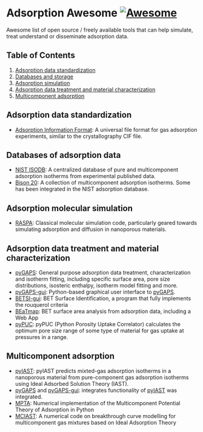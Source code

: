 # Adsorption Awesome [![Awesome](https://cdn.rawgit.com/sindresorhus/awesome/d7305f38d29fed78fa85652e3a63e154dd8e8829/media/badge.svg)](https://github.com/sindresorhus/awesome)

Awesome list of open source / freely available tools that can help simulate, treat understand or disseminate adsorption data.


## Table of Contents
1. [Adsorption data standardization](#Adsorption-data-standardization)
1. [Databases and storage](#Databases-and-storage)
1. [Adsorption simulation](#Adsorption-simulation)
1. [Adsorption data treatment and material characterization](#Adsorption-data-treatment-and-material-characterization)
1. [Multicomponent adsorption](#Multicomponent-adsorption)

## Adsorption data standardization

* [Adsorption Information Format](https://adsorptioninformationformat.com/): A universal file format for gas adsorption experiments, similar to the crystallography CIF file.

## Databases of adsorption data

* [NIST ISODB](https://adsorption.nist.gov): A centralized database of pure and multicomponent adsorption isotherms from experimental published data.
* [Bison 20](https://pubs.acs.org/doi/10.1021/acs.iecr.0c05398?goto=supporting-info): A collection of multicomponent adsorption isotherms. Some has been integrated in the NIST adsorption database.

## Adsorption molecular simulation

* [RASPA](https://github.com/iRASPA/RASPA2): Classical molecular simulation code, particularly geared towards simulating adsorption and diffusion in nanoporous materials.

## Adsorption data treatment and material characterization

* [pyGAPS](https://pygaps.readthedocs.io/): General purpose adsorption data treatment, characterization and isotherm fitting, including specific surface area, pore size distributions, isosteric enthalpy, isotherm model fitting and more. 
* [pyGAPS-gui](https://github.com/pauliacomi/pyGAPS-gui): Python-based graphical user interface to [pyGAPS](https://pygaps.readthedocs.io/).
* [BETSI-gui](https://github.com/fairen-group/betsi-gui): BET Surface Identification, a program that fully implements the rouquerol criteria
* [BEaTmap](https://github.com/PMEAL/beatmap): BET surface area analysis from adsorption data, including a Web App
* [pyPUC](https://github.com/sblanky/pyPUC): pyPUC (Python Porosity Uptake Correlator) calculates the optimum pore size range of some type of material for gas uptake at pressures in a range.

## Multicomponent adsorption 

* [pyIAST](https://github.com/CorySimon/pyIAST): pyIAST predicts mixted-gas adsorption isotherms in a nanoporous material from pure-component gas adsorption isotherms using Ideal Adsorbed Solution Theory (IAST).
* [pyGAPS](https://pygaps.readthedocs.io/) and [pyGAPS-gui](https://github.com/pauliacomi/pyGAPS-gui): integrates functionality of [pyIAST](https://github.com/CorySimon/pyIAST) was integrated.
* [MPTA](https://github.com/RaphaelGervaisLavoie/MPTA): Numerical implementation of the Multicomponent Potential Theory of Adsorption in Python
* [MCIAST](https://github.com/eliasboegel/MCIAST): A numerical code on breakthrough curve modelling for multicomponent gas mixtures based on Ideal Adsorption Theory

